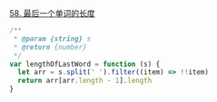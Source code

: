 [58. 最后一个单词的长度](https://leetcode-cn.com/problems/length-of-last-word/)

```javascript
/**
 * @param {string} s
 * @return {number}
 */
var lengthOfLastWord = function (s) {
  let arr = s.split(' ').filter((item) => !!item)
  return arr[arr.length - 1].length
}
```
